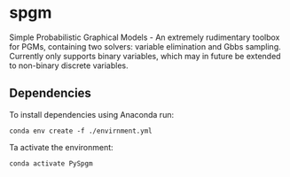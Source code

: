 # spgm
Simple Probabilistic Graphical Models - An extremely rudimentary toolbox for PGMs, containing two solvers: variable elimination and Gbbs sampling. Currently only supports binary variables, which may in future be extended to non-binary discrete variables.

## Dependencies
To install dependencies using Anaconda run:
```console
conda env create -f ./envirnment.yml
```

Ta activate the environment:
```console
conda activate PySpgm
```

